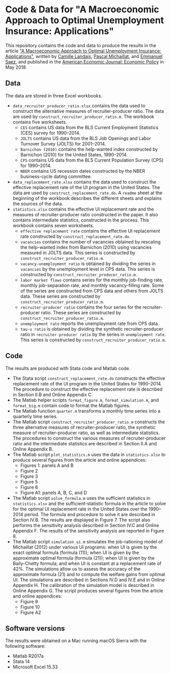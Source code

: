 # Code & Data for "A Macroeconomic Approach to Optimal Unemployment Insurance: Applications"

This repository contains the code and data to produce the results in the article ["A Macroeconomic Approach to Optimal Unemployment Insurance: Applications"](https://www.pascalmichaillat.org/5.html), written by [Camille Landais](https://www.lse.ac.uk/economics/people/faculty/camille-landais), [Pascal Michaillat](https://www.pascalmichaillat.org), and [Emmanuel Saez](https://eml.berkeley.edu/~saez/), and published in the [American Economic Journal: Economic Policy](https://doi.org/10.1257/pol.20160462) in May 2018. 

## Data

The data are stored in three Excel workbooks.

* `data_recruiter_producer_ratio.xlsx` contains the data used to construct the
alternative measures of recruiter-producer ratio. The data are used by `construct_recruiter_producer_ratio.m`. The workbook contains five worksheets.
	- `CES` contains US data from the BLS Current Employment Statistics (CES) survey for 1990–2014.
	- `JOLTS` contains US data from the BLS Job Openings and Labor Turnover Survey (JOLTS) for 2001–2014.
	- `Barnichon (2010)` contains the help-wanted index constructed by Barnichon (2010) for the United States, 1990–2014.
	- `CPS` contains US data from the BLS Current Population Survey (CPS) for 1990–2014.
 	- `NBER` contains US recession dates constructed by the NBER business-cycle dating committee.
* `data_replacement_rate.xlsx` contains the data used to construct the effective replacement rate of the UI program in the United States. The data are used by `construct_replacement_rate.do`. A `readme` sheet at the beginning of the workbook describes the different sheets and explains the sources of the data.
* `statistics.xlsx` contains the effective UI replacement rate and the measures of recruiter-producer ratio constructed in the paper. It also contains intermediate statistics, constructed in the process. This workbook contains seven worksheets.
	- `effective replacement rate` contains the effective UI replacement rate constructed by `construct_replacement_rate.do`.
	- `vacancies` contains the number of vacancies obtained by rescaling the help-wanted index from Barnichon (2010) using vacancies measured in JOLTS data. This series is constructed by `construct_recruiter_producer_ratio.m`.
	- `vacancy-unemployment ratio` is obtained by dividing the series in `vacancies` by the unemployment level in CPS data. This series is constructed by `construct_recruiter_producer_ratio.m`.
	- `labor market flows` contains series for the monthly job-finding rate, monthly job-separation rate, and monthly vacancy-filling rate. Some of the series are constructed from CPS data and others from JOLTS data. These series are constructed by `construct_recruiter_producer_ratio.m`.
	- `recruiter-producer ratio` contains the four series for the recruiter-producer ratio. These series are constructed by `construct_recruiter_producer_ratio.m`.
	- `unemployment rate` reports the unemployment rate from CPS data.
	- `tau-u ratio` is obtained by dividing the synthetic recruiter-producer ratio in `recruiter-producer ratio` by the series in `unemployment rate`. This series is constructed by `construct_recruiter_producer_ratio.m`.

## Code

The results are produced with Stata code and Matlab code.

* The Stata script `construct_replacement_rate.do` constructs the effective replacement rate of the UI program in the United States for 1990–2014. The procedure to construct the effective replacement rate is described in Section II.B and Online Appendix C.
* The Matlab helper scripts `format_figure.m`, `format_simulation.m`, and `format_big.m` contain code to format the Matlab figures.
* The Matlab function `quarter.m` transforms a monthly time series into a quarterly time series.
* The Matlab script `construct_recruiter_producer_ratio.m` constructs the three alternative measures of recruiter-producer ratio, the synthetic measure of recruiter-producer ratio, as well as intermediate statistics. The procedures to construct the various measures of recruiter-producer ratio and the intermediate statistics are described in Section II.A and Online Appendix B.
* The Matlab script `plot_statistics.m` uses the data in `statistics.xlsx` to produce several figures from the article and online appendices:
	- Figures 1: panels A and B
	- Figure 2
	- Figure 3
	- Figure 5
	- Figure 6
	- Figure A1: panels A, B, C, and D
* The Matlab script `solve_formula.m` uses the sufficient statistics in `statistics.xlsx` and the sufficient-statistic formula in the article to solve for the optimal UI replacement rate in the United States over the 1990–2014 period. The formula and procedure to solve it are described in Section IV.B. The results are displayed in Figure 7. The script also performs the sensitivity analysis described in Section IV.C and Online Appendix F. The results of the sensitivity analysis are reported in Figure 8.
* The Matlab script `simulation_ui.m` simulates the job-rationing model of Michaillat (2012) under various UI programs: when UI is given by the exact optimal formula (formula (11)); when UI is given by the approximate optimal formula (formula (21)); when UI is given by the Baily-Chetty formula; and when UI is constant at a replacement rate of 42%. The simulations allow us to assess the accuracy of the approximate formula (21) and to compute the welfare gains from optimal UI. The simulations are described in Sections IV.D and IV.E and in Online Appendix H. The calibration of the simulation model is described in Online Appendix G. The script produces several figures from the article and online appendices:
	- Figure 9
	- Figure 10 
	- Figure A2

## Software versions

The results were obtained on a Mac running macOS Sierra with the following software:

* Matlab R2017a
* Stata 14
* Microsoft Excel 15.33
